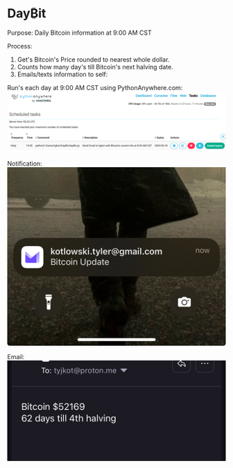 # Day₿it

Purpose:
Daily Bitcoin information at 9:00 AM CST

Process:
1) Get's Bitcoin's Price rounded to nearest whole dollar.
2) Counts how many day's till Bitcoin's next halving date.
3) Emails/texts information to self:

Run's each day at 9:00 AM CST using PythonAnywhere.com:
!["Script on PythonAnywhere.com to Run Bitcoin DayBit"](https://github.com/ttyyjjkkoott/DayBit/blob/main/PythonAnywhereDayBitScript.png)

Notification:
!["Script on PythonAnywhere.com to Run Bitcoin DayBit"](https://github.com/ttyyjjkkoott/DayBit/blob/main/DayBit-Email-Notification.jpg)

Email:
!["Script on PythonAnywhere.com to Run Bitcoin DayBit"](https://github.com/ttyyjjkkoott/DayBit/blob/main/DayBit-Email.jpg)
